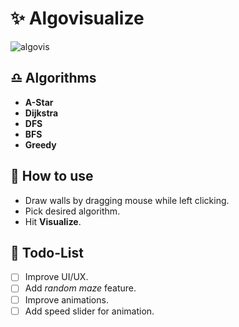 # ✨ Algovisualize

![algovis](https://user-images.githubusercontent.com/42354803/69748066-8f35da00-116d-11ea-8cab-8686ffacbb13.gif)

## ♎ Algorithms
- **A-Star**
- **Dijkstra**
- **DFS**
- **BFS**
- **Greedy** 

## 🚀 How to use
- Draw walls by dragging mouse while left clicking.
- Pick desired algorithm.
- Hit **Visualize**.

## 🎯 Todo-List
- [ ] Improve UI/UX.
- [ ] Add *random maze* feature.
- [ ] Improve animations.
- [ ] Add speed slider for animation.
